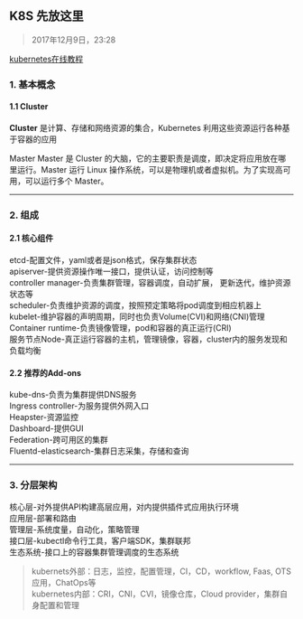 ## **K8S** 先放这里
> 2017年12月9日，23:28

[kubernetes在线教程](https://kubernetes.io/docs/tutorials/kubernetes-basics/)

### **1. 基本概念**
#### **1.1 Cluster**
**Cluster** 是计算、存储和网络资源的集合，Kubernetes 利用这些资源运行各种基于容器的应用

Master
Master 是 Cluster 的大脑，它的主要职责是调度，即决定将应用放在哪里运行。Master 运行 Linux 操作系统，可以是物理机或者虚拟机。为了实现高可用，可以运行多个 Master。


-------
### 2. 组成
#### 2.1 核心组件
etcd-配置文件，yaml或者是json格式，保存集群状态      
apiserver-提供资源操作唯一接口，提供认证，访问控制等     
controller manager-负责集群管理，容器调度，自动扩展， 更新迭代，维护资源状态等     
scheduler-负责维护资源的调度，按照预定策略将pod调度到相应机器上     
kubelet-维护容器的声明周期，同时也负责Volume(CVI)和网络(CNI)管理     
Container runtime-负责镜像管理，pod和容器的真正运行(CRI)      
服务节点Node-真正运行容器的主机，管理镜像，容器，cluster内的服务发现和负载均衡     

#### 2.2 推荐的Add-ons
 kube-dns-负责为集群提供DNS服务     
 Ingress controller-为服务提供外网入口     
 Heapster-资源监控    
 Dashboard-提供GUI   
 Federation-跨可用区的集群    
 Fluentd-elasticsearch-集群日志采集，存储和查询    



 ----------
 ### 3. 分层架构
 核心层-对外提供API构建高层应用，对内提供插件式应用执行环境    
 应用层-部署和路由          
 管理层-系统度量，自动化，策略管理          
 接口层-kubectl命令行工具，客户端SDK，集群联邦            
 生态系统-接口上的容器集群管理调度的生态系统
 > kubernets外部：日志，监控，配置管理，CI，CD，workflow, Faas, OTS应用，ChatOps等       
 kubernetes内部：CRI，CNI，CVI，镜像仓库，Cloud provider，集群自身配置和管理            